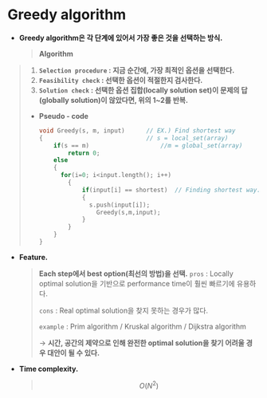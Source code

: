 # Greedy algorithm

- **Greedy algorithm은 각 단계에 있어서 가장 좋은 것을 선택하는 방식.**

  > **Algorithm**
>
  > 1. **`Selection procedure` : 지금 순간에, 가장 최적인 옵션을 선택한다.**
> 2. **`Feasibility check` : 선택한 옵션이 적절한지 검사한다.**
  > 3. **`Solution check` : 선택한 옵션 집합(locally solution set)이 문제의 답(globally solution)이 않았다면, 위의 1~2를 반복.**
  >
  > * **Pseudo - code**
  >
  >   ```c++
  >   void Greedy(s, m, input)		// EX.) Find shortest way
  >   {								// s = local_set(array)	
  >       if(s == m)					//m = global_set(array)		
  >           return 0;
  >       else
  >       {
  >       	for(i=0; i<input.length(); i++)
  >           {
  >               if(input[i] == shortest)	// Finding shortest way.           	
  >               {
  >               	s.push(input[i]);    
  >                   Greedy(s,m,input);
  >               }
  >           }
  >       }
  >   }
  >   ```
  > 


- **Feature.**

  > **Each step에서 best option(최선의 방법)을 선택.**
  > `pros` : Locally optimal solution을 기반으로 performance time이 훨씬 빠르기에 유용하다.
  >
  > `cons` : Real optimal solution을 찾지 못하는 경우가 많다.
  >
  > `example` : Prim algorithm / Kruskal algorithm / Dijkstra algorithm
  >
  > → **시간, 공간의 제약으로 인해 완전한 optimal solution을 찾기 어려울 경우 대안이 될 수 있다.**

- **Time complexity.**

  > $$
  > O(N^2)
  > $$
  >